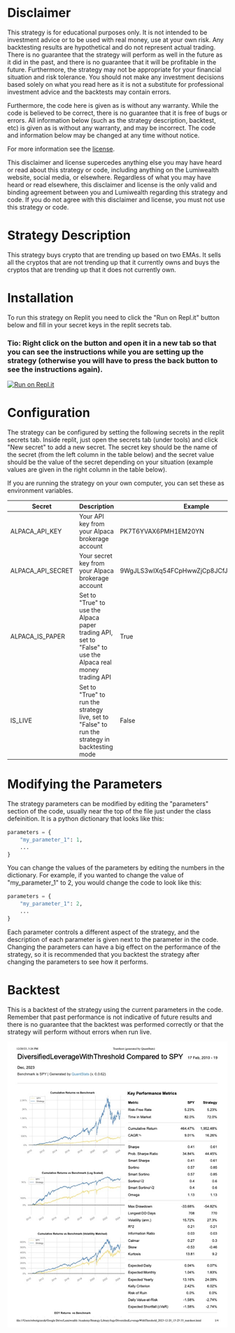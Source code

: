# Disclaimer

This strategy is for educational purposes only. It is not intended to be investment advice or to be used with real money, use at your own risk. Any backtesting results are hypothetical and do not represent actual trading. There is no guarantee that the strategy will perform as well in the future as it did in the past, and there is no guarantee that it will be profitable in the future. Furthermore, the strategy may not be appropriate for your financial situation and risk tolerance. You should not make any investment decisions based solely on what you read here as it is not a substitute for professional investment advice and the backtests may contain errors.

Furthermore, the code here is given as is without any warranty. While the code is believed to be correct, there is no guarantee that it is free of bugs or errors. All information below (such as the strategy description, backtest, etc) is given as is without any warranty, and may be incorrect. The code and information below may be changed at any time without notice.

For more information see the [license](LICENSE).

This disclaimer and license supercedes anything else you may have heard or read about this strategy or code, including anything on the Lumiwealth website, social media, or elsewhere. Regardless of what you may have heard or read elsewhere, this disclaimer and license is the only valid and binding agreement between you and Lumiwealth regarding this strategy and code. If you do not agree with this disclaimer and license, you must not use this strategy or code.

# Strategy Description

This strategy buys crypto that are trending up based on two EMAs. It sells all the 
cryptos that are not trending up that it currently owns and buys the cryptos that are 
trending up that it does not currently own.

# Installation

To run this strategy on Replit you need to click the "Run on Repl.it" button below and fill in your secret keys in the replit secrets tab. 
 
### Tio: Right click on the button and open it in a new tab so that you can see the instructions while you are setting up the strategy (otherwise you will have to press the back button to see the instructions again).

[![Run on Repl.it](https://replit.com/badge/github/Lumiwealth-Strategies/crypto_double_ema_trending)](https://replit.com/new/github/Lumiwealth-Strategies/crypto_double_ema_trending)

# Configuration

The strategy can be configured by setting the following secrets in the replit secrets tab. Inside replit, just open the secrets tab (under tools) and click "New secret" to add a new secret. The secret key should be the name of the secret (from the left column in the table below) and the secret value should be the value of the secret depending on your situation (example values are given in the right column in the table below).

If you are running the strategy on your own computer, you can set these as environment variables.

| Secret            | Description                                                                                   | Example                                 |
|-------------------|-----------------------------------------------------------------------------------------------|-----------------------------------------|
| ALPACA_API_KEY    | Your API key from your Alpaca brokerage account                                               | PK7T6YVAX6PMH1EM20YN                    |
| ALPACA_API_SECRET | Your secret key from your Alpaca brokerage account                                            | 9WgJLS3wIXq54FCpHwwZjCp8JCfJfKuwSrYskKMA |
| ALPACA_IS_PAPER   | Set to "True" to use the Alpaca paper trading API, set to "False" to use the Alpaca real money trading API | True                                  |
| IS_LIVE           | Set to "True" to run the strategy live, set to "False" to run the strategy in backtesting mode | False                                  |

# Modifying the Parameters

The strategy parameters can be modified by editing the "parameters" section of the code, usually near the top of the file just under the class defeinition. It is a python dictionary that looks like this:

```python
parameters = {
    "my_parameter_1": 1,
    ...
}
```

You can change the values of the parameters by editing the numbers in the dictionary. For example, if you wanted to change the value of "my_parameter_1" to 2, you would change the code to look like this:

```python
parameters = {
    "my_parameter_1": 2,
    ...
}
```

Each parameter controls a different aspect of the strategy, and the description of each parameter is given next to the parameter in the code. Changing the parameters can have a big effect on the performance of the strategy, so it is recommended that you backtest the strategy after changing the parameters to see how it performs.

# Backtest

This is a backtest of the strategy using the current parameters in the code. Remember that past performance is not indicative of future results and there is no guarantee that the backtest was performed correctly or that the strategy will perform without errors when run live.

![Tearsheet generated by QuantStats](Tearsheet%20(generated%20by%20QuantStats).jpg)

